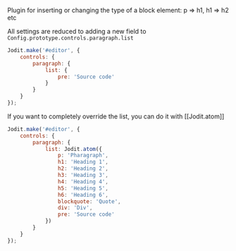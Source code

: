 Plugin for inserting or changing the type of a block element: p => h1, h1 => h2 etc

All settings are reduced to adding a new field to `Config.prototype.controls.paragraph.list`

```js
Jodit.make('#editor', {
	controls: {
		paragraph: {
			list: {
				pre: 'Source code'
			}
		}
	}
});
```

If you want to completely override the list, you can do it with [[Jodit.atom]]

```js
Jodit.make('#editor', {
	controls: {
		paragraph: {
			list: Jodit.atom({
				p: 'Pharagraph',
				h1: 'Heading 1',
				h2: 'Heading 2',
				h3: 'Heading 3',
				h4: 'Heading 4',
				h5: 'Heading 5',
				h6: 'Heading 6',
				blockquote: 'Quote',
				div: 'Div',
				pre: 'Source code'
			})
		}
	}
});
```

[//]: # '-   [Changelog](plugins/format-block/CHANGELOG.md)'
